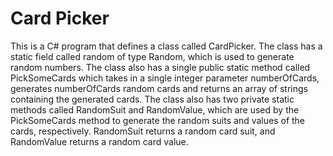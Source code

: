 # Card Picker
This is a C# program that defines a class called CardPicker. The class has a static field called random of type Random, which is used to generate random numbers. The class also has a single public static method called PickSomeCards which takes in a single integer parameter numberOfCards, generates numberOfCards random cards and returns an array of strings containing the generated cards. The class also has two private static methods called RandomSuit and RandomValue, which are used by the PickSomeCards method to generate the random suits and values of the cards, respectively. RandomSuit returns a random card suit, and RandomValue returns a random card value.
